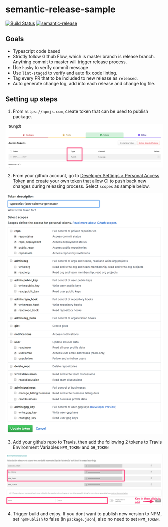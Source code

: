 # semantic-release-sample

[![Build Status](https://travis-ci.org/immanuel192/semantic-release-sample.svg?branch=master)](https://github.com/immanuel192/semantic-release-sample)
[![semantic-release](https://img.shields.io/badge/%20%20%F0%9F%93%A6%F0%9F%9A%80-semantic--release-e10079.svg)](https://github.com/semantic-release/semantic-release)
 
## Goals
- Typescript code based
- Strictly follow Github Flow, which is master branch is release branch. Anything commit to master will trigger release process.
- Use `husky` to verify commit message
- Use `lint-staged` to verify and auto fix code linting.
- Tag every PR that to be included to new release as `released`.
- Auto generate change log, add into each release and change log file.

## Setting up steps
1. From `https://npmjs.com`, create token that can be used to publish package. 

![NPM tokens](./images/npm.jpg)

2. From your github account, go to [Developer Settings > Personal Access Token](https://github.com/settings/tokens) and create your own token that allow CI to push back new changes during releasing process. Select `scopes` as sample below.

![Github](./images/github.jpg)

3. Add your github repo to Travis, then add the following 2 tokens to Travis Environment Variables `NPM_TOKEN` and `GH_TOKEN`

![Travis](./images/travis.jpg)

4. Trigger build and enjoy. If you dont want to publish new version to NPM, set `npmPublish` to false (in `package.json`), also no need to set `NPM_TOKEN`.
